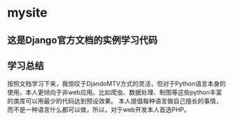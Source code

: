 # mysite

## 这是Django官方文档的实例学习代码

## 学习总结
按照文档学习下来，我惊叹于DjandoMTV方式的灵活，但对于Python语言本身的使用，本人更倾向于非web应用。比如爬虫、数据处理、制图等这些python丰富的类库可以用最少的代码达到预设效果。
本人提倡每种语言做自己擅长的事情，而不是一种语言什么都可以做，所以，对于web开发本人首选PHP。
